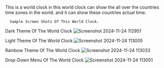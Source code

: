 This is a world clock in this world clock can show the all over the countries time zones in the world.  and it can show these countries actual time.

      Sample Screen Shots Of This World Clock.

Dark Theme Of The World Clock
![Screenshot 2024-11-24 112951](https://github.com/user-attachments/assets/dcf258e7-03ab-49b5-bad8-b5a6957382c7)

Light Theme Of The World Clock
![Screenshot 2024-11-24 113005](https://github.com/user-attachments/assets/c83836e0-998f-4602-b63f-f1754fc184ff)

Rainbow Theme Of The World Clock
![Screenshot 2024-11-24 113033](https://github.com/user-attachments/assets/4ae7d9c7-93b9-41a6-a955-97e5bdae7dbd)

Drop-Down Menu Of The World Clock
![Screenshot 2024-11-24 113051](https://github.com/user-attachments/assets/5b754663-6ab0-417c-a0fd-2b6e9d873519)
